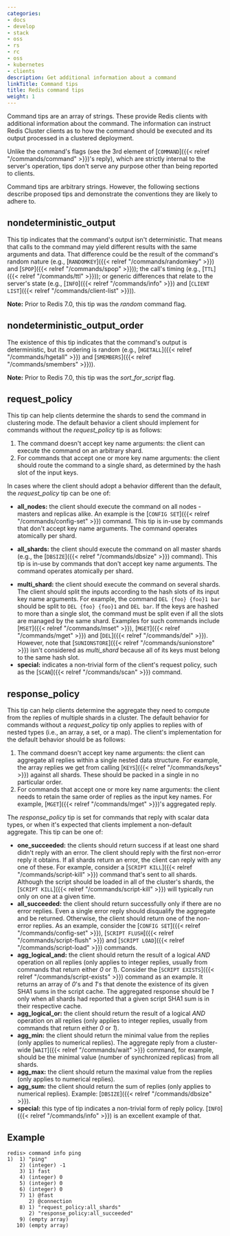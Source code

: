 ```yaml
---
categories:
- docs
- develop
- stack
- oss
- rs
- rc
- oss
- kubernetes
- clients
description: Get additional information about a command
linkTitle: Command tips
title: Redis command tips
weight: 1
---
```


Command tips are an array of strings.
These provide Redis clients with additional information about the command.
The information can instruct Redis Cluster clients as to how the command should be executed and its output processed in a clustered deployment.

Unlike the command's flags (see the 3rd element of [`COMMAND`]({{< relref "/commands/command" >}})'s reply), which are strictly internal to the server's operation, tips don't serve any purpose other than being reported to clients.

Command tips are arbitrary strings.
However, the following sections describe proposed tips and demonstrate the conventions they are likely to adhere to.

## nondeterministic_output

This tip indicates that the command's output isn't deterministic.
That means that calls to the command may yield different results with the same arguments and data.
That difference could be the result of the command's random nature (e.g., [`RANDOMKEY`]({{< relref "/commands/randomkey" >}}) and [`SPOP`]({{< relref "/commands/spop" >}})); the call's timing (e.g., [`TTL`]({{< relref "/commands/ttl" >}})); or generic differences that relate to the server's state (e.g., [`INFO`]({{< relref "/commands/info" >}}) and [`CLIENT LIST`]({{< relref "/commands/client-list" >}})).

**Note:**
Prior to Redis 7.0, this tip was the _random_ command flag.

## nondeterministic_output_order

The existence of this tip indicates that the command's output is deterministic, but its ordering is random (e.g., [`HGETALL`]({{< relref "/commands/hgetall" >}}) and [`SMEMBERS`]({{< relref "/commands/smembers" >}})).

**Note:**
Prior to Redis 7.0, this tip was the _sort_\__for_\__script_ flag.

## request_policy

This tip can help clients determine the shards to send the command in clustering mode.
The default behavior a client should implement for commands without the _request_policy_ tip is as follows:

1. The command doesn't accept key name arguments: the client can execute the command on an arbitrary shard.
1. For commands that accept one or more key name arguments: the client should route the command to a single shard, as determined by the hash slot of the input keys.

In cases where the client should adopt a behavior different than the default, the _request_policy_ tip can be one of:

- **all_nodes:** the client should execute the command on all nodes - masters and replicas alike.
  An example is the [`CONFIG SET`]({{< relref "/commands/config-set" >}}) command. 
  This tip is in-use by commands that don't accept key name arguments.
  The command operates atomically per shard.
* **all_shards:** the client should execute the command on all master shards (e.g., the [`DBSIZE`]({{< relref "/commands/dbsize" >}}) command).
  This tip is in-use by commands that don't accept key name arguments.
  The command operates atomically per shard.
- **multi_shard:** the client should execute the command on several shards.
  The client should split the inputs according to the hash slots of its input key name arguments.
  For example, the command `DEL {foo} {foo}1 bar` should be split to `DEL {foo} {foo}1` and `DEL bar`.
  If the keys are hashed to more than a single slot, the command must be split even if all the slots are managed by the same shard.
  Examples for such commands include [`MSET`]({{< relref "/commands/mset" >}}), [`MGET`]({{< relref "/commands/mget" >}}) and [`DEL`]({{< relref "/commands/del" >}}).
  However, note that [`SUNIONSTORE`]({{< relref "/commands/sunionstore" >}}) isn't considered as _multi_shard_ because all of its keys must belong to the same hash slot.
- **special:** indicates a non-trivial form of the client's request policy, such as the [`SCAN`]({{< relref "/commands/scan" >}}) command.

## response_policy

This tip can help clients determine the aggregate they need to compute from the replies of multiple shards in a cluster.
The default behavior for commands without a _request_policy_ tip only applies to replies with of nested types (i.e., an array, a set, or a map).
The client's implementation for the default behavior should be as follows:

1. The command doesn't accept key name arguments: the client can aggregate all replies within a single nested data structure.
For example, the array replies we get from calling [`KEYS`]({{< relref "/commands/keys" >}}) against all shards.
These should be packed in a single in no particular order.
1. For commands that accept one or more key name arguments: the client needs to retain the same order of replies as the input key names.
For example, [`MGET`]({{< relref "/commands/mget" >}})'s aggregated reply.

The _response_policy_ tip is set for commands that reply with scalar data types, or when it's expected that clients implement a non-default aggregate.
This tip can be one of:

* **one_succeeded:** the clients should return success if at least one shard didn't reply with an error.
  The client should reply with the first non-error reply it obtains.
  If all shards return an error, the client can reply with any one of these.
  For example, consider a [`SCRIPT KILL`]({{< relref "/commands/script-kill" >}}) command that's sent to all shards.
  Although the script should be loaded in all of the cluster's shards, the [`SCRIPT KILL`]({{< relref "/commands/script-kill" >}}) will typically run only on one at a given time.
* **all_succeeded:** the client should return successfully only if there are no error replies.
  Even a single error reply should disqualify the aggregate and be returned.
  Otherwise, the client should return one of the non-error replies.
  As an example, consider the [`CONFIG SET`]({{< relref "/commands/config-set" >}}), [`SCRIPT FLUSH`]({{< relref "/commands/script-flush" >}}) and [`SCRIPT LOAD`]({{< relref "/commands/script-load" >}}) commands.
* **agg_logical_and:** the client should return the result of a logical _AND_ operation on all replies (only applies to integer replies, usually from commands that return either _0_ or _1_).
  Consider the [`SCRIPT EXISTS`]({{< relref "/commands/script-exists" >}}) command as an example.
  It returns an array of _0_'s and _1_'s that denote the existence of its given SHA1 sums in the script cache.
  The aggregated response should be _1_ only when all shards had reported that a given script SHA1 sum is in their respective cache.
* **agg_logical_or:** the client should return the result of a logical _AND_ operation on all replies (only applies to integer replies, usually from commands that return either _0_ or _1_).
* **agg_min:** the client should return the minimal value from the replies (only applies to numerical replies).
  The aggregate reply from a cluster-wide [`WAIT`]({{< relref "/commands/wait" >}}) command, for example, should be the minimal value (number of synchronized replicas) from all shards.
* **agg_max:** the client should return the maximal value from the replies (only applies to numerical replies).
* **agg_sum:** the client should return the sum of replies (only applies to numerical replies).
  Example: [`DBSIZE`]({{< relref "/commands/dbsize" >}}).
* **special:** this type of tip indicates a non-trivial form of reply policy.
  [`INFO`]({{< relref "/commands/info" >}}) is an excellent example of that.

## Example

```
redis> command info ping
1)  1) "ping"
    2) (integer) -1
    3) 1) fast
    4) (integer) 0
    5) (integer) 0
    6) (integer) 0
    7) 1) @fast
       2) @connection
    8) 1) "request_policy:all_shards"
       2) "response_policy:all_succeeded"
    9) (empty array)
   10) (empty array)
```
